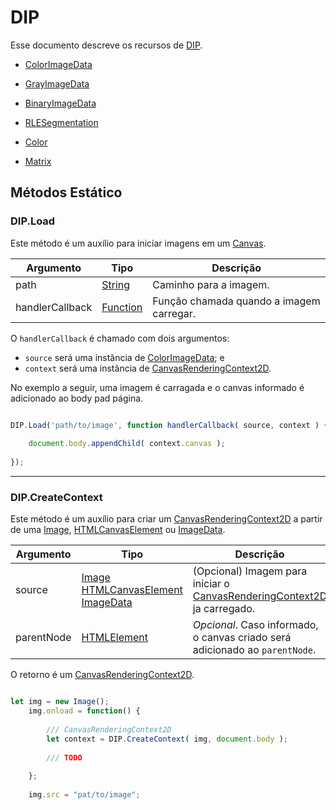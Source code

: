 
# DIP

Esse documento descreve os recursos de [DIP](https://github.com/devConcordia/pixel/blob/main/index.mjs).

- [ColorImageData](ColorImageData.md)
- [GrayImageData](GrayImageData.md)
- [BinaryImageData](BinaryImageData.md)

- [RLESegmentation](RLESegmentation.md)

- [Color](Color.md)
- [Matrix](Matrix.md)

## Métodos Estático

### DIP.Load

Este método é um auxílio para iniciar imagens em um [Canvas](https://developer.mozilla.org/en-US/docs/Web/API/Canvas_API).

| Argumento | Tipo | Descrição |
|-----------|------|-----------|
| path      | [String](https://developer.mozilla.org/en-US/docs/Web/JavaScript/Reference/Global_Objects/String) | Caminho para a imagem. |
| handlerCallback | [Function](https://developer.mozilla.org/en-US/docs/Web/JavaScript/Reference/Global_Objects/Function) | Função chamada quando a imagem carregar. |

O `handlerCallback` é chamado com dois argumentos: 
- `source` será uma instância de [ColorImageData](ColorImageData.md); e
- `context` será uma instância de [CanvasRenderingContext2D](https://developer.mozilla.org/en-US/docs/Web/API/CanvasRenderingContext2D).

No exemplo a seguir, uma imagem é carragada e o canvas informado é adicionado ao body pad página.

```javascript

DIP.Load('path/to/image', function handlerCallback( source, context ) {
	
	document.body.appendChild( context.canvas );
	
});

```

----

### DIP.CreateContext

Este método é um auxílio para criar um [CanvasRenderingContext2D](https://developer.mozilla.org/en-US/docs/Web/API/CanvasRenderingContext2D) a partir de uma [Image](https://developer.mozilla.org/en-US/docs/Web/API/HTMLImageElement/Image), [HTMLCanvasElement](https://developer.mozilla.org/en-US/docs/Web/API/HTMLCanvasElement) ou [ImageData](https://developer.mozilla.org/en-US/docs/Web/API/ImageData).

| Argumento | Tipo | Descrição |
|-----------|------|-----------|
| source    | [Image](https://developer.mozilla.org/en-US/docs/Web/API/HTMLImageElement/Image)<br>[HTMLCanvasElement](https://developer.mozilla.org/en-US/docs/Web/API/HTMLCanvasElement)<br>[ImageData](https://developer.mozilla.org/en-US/docs/Web/API/ImageData) | (Opcional) Imagem para iniciar o [CanvasRenderingContext2D](https://developer.mozilla.org/en-US/docs/Web/API/CanvasRenderingContext2D) ja carregado. |
| parentNode | [HTMLElement]() | *Opcional*. Caso informado, o canvas criado será adicionado ao `parentNode`. |

O retorno é um [CanvasRenderingContext2D](https://developer.mozilla.org/en-US/docs/Web/API/CanvasRenderingContext2D).

```javascript

let img = new Image();
    img.onload = function() {
    	
		/// CanvasRenderingContext2D
		let context = DIP.CreateContext( img, document.body );
		
		/// TODO
		
    };
    
    img.src = "pat/to/image";

```

